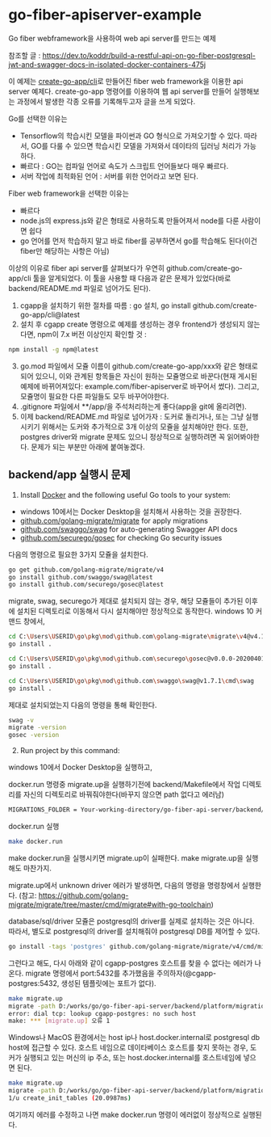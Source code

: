# go-fiber-apiserver-example
Go fiber webframework을 사용하여 web api server를 만드는 예제

참조할 글 : https://dev.to/koddr/build-a-restful-api-on-go-fiber-postgresql-jwt-and-swagger-docs-in-isolated-docker-containers-475j

이 예제는 [create-go-app/cli](https://github.com/create-go-app/cli)로 만들어진 fiber web framework을 이용한 api server 예제다.
create-go-app 명령어를 이용하여 웹 api server를 만들어 실행해보는 과정에서 발생한 각종 오류를 기록해두고자 글을 쓰게 되었다.

Go를 선택한 이유는
- Tensorflow의 학습시킨 모델을 파이썬과 GO 형식으로 가져오기할 수 있다. 따라서, GO를 다룰 수 있으면 학습시킨 모델을 가져와서 데이타의 딥러닝 처리가 가능하다.
- 빠르다 : GO는 컴파일 언어로 속도가 스크립트 언어들보다 매우 빠르다.
- 서버 작업에 최적화된 언어 : 서버를 위한 언어라고 보면 된다.

Fiber web framework을 선택한 이유는
- 빠르다
- node.js의 express.js와 같은 형태로 사용하도록 만들어져서 node를 다룬 사람이면 쉽다
- go 언어를 먼저 학습하지 말고 바로 fiber를 공부하면서 go를 학습해도 된다(이건 fiber만 해당하는 사항은 아님)

이상의 이유로 fiber api server를 살펴보다가 우연히 github.com/create-go-app/cli 툴을 알게되었다.
이 툴을 사용할 때 다음과 같은 문제가 있었다(바로 backend/README.md 파일로 넘어가도 된다).

1. cgapp을 설치하기 위한 절차를 따름 : go 설치, go install github.com/create-go-app/cli@latest
2. 설치 후 cgapp create 명령으로 예제를 생성하는 경우 frontend가 생성되지 않는다면, npm이 7.x 버전 이상인지 확인할 것 :
``` bash
npm install -g npm@latest
```
3. go.mod 파일에서 모쥴 이름이 github.com/create-go-app/xxx와 같은 형태로 되어 있으니, 이와 관계된 항목들은 자신이 원하는 모쥴명으로 바꾼다(현재 게시된 예제에 바뀌어져있다: example.com/fiber-apiserver로 바꾸어서 썼다). 그리고, 모쥴명이 필요한 다른 파일들도 모두 바꾸어야한다.
4. .gitignore 파일에서 **/app/을 주석처리하는게 좋다(app을 git에 올리려면).
5. 이제 backend/README.md 파일로 넘어가자 : 도커로 돌리거나, 또는 그냥 실행시키기 위해서는 도커와 추가적으로 3개 이상의 모쥴을 설치해야만 한다. 또한, postgres driver와 migrate 문제도 있으니 정상적으로 실행하려면 꼭 읽어봐야한다. 문제가 되는 부분만 아래에 붙여놓겠다.

## backend/app 실행시 문제
1. Install [Docker](https://www.docker.com/get-started) and the following useful Go tools to your system:
- windows 10에서는 Docker Desktop을 설치해서 사용하는 것을 권장한다.
- [github.com/golang-migrate/migrate](https://github.com/golang-migrate/migrate#cli-usage) for apply migrations
- [github.com/swaggo/swag](https://github.com/swaggo/swag) for auto-generating Swagger API docs
- [github.com/securego/gosec](https://github.com/securego/gosec) for checking Go security issues

다음의 명령으로 필요한 3가지 모쥴을 설치한다.

```bash
go get github.com/golang-migrate/migrate/v4
go install github.com/swaggo/swag@latest
go install github.com/securego/gosec@latest
```

migrate, swag, securego가 제대로 설치되지 않는 경우, 해당 모쥴들이 추가된 이후에 설치된 디렉토리로 이동해서 다시 설치해야만 정상적으로 동작한다.
windows 10 커맨드 창에서,

```bash
cd C:\Users\USERID\go\pkg\mod\github.com\golang-migrate\migrate\v4@v4.14.1\cmd\migrate
go install .

cd C:\Users\USERID\go\pkg\mod\github.com\securego\gosec@v0.0.0-20200401082031-e946c8c39989\cmd\gosec
go install .

cd C:\Users\USERID\go\pkg\mod\github.com\swaggo\swag@v1.7.1\cmd\swag
go install .
```

제대로 설치되었는지 다음의 명령을 통해 확인한다.

```bash
swag -v
migrate -version
gosec -version
```

2. Run project by this command:

windows 10에서 Docker Desktop을 실행하고,

docker.run 명령중 migrate.up을 실행하기전에
backend/Makefile에서 작업 디렉토리를 자신의 디렉토리로 바꿔줘야한다(바꾸지 않으면 path 없다고 에러남)

```bash
MIGRATIONS_FOLDER = Your-working-directory/go-fiber-api-server/backend/platform/migrations
```

docker.run 실행

```bash
make docker.run
```

make docker.run을 실행시키면 migrate.up이 실패한다. make migrate.up을 실행해도 마찬가지.

migrate.up에서 unknown driver 에러가 발생하면, 다음의 명령을 명령창에서 실행한다.
(참고: https://github.com/golang-migrate/migrate/tree/master/cmd/migrate#with-go-toolchain)

database/sql/driver 모쥴은 postgresql의 driver를 실제로 설치하는 것은 아니다.
따라서, 별도로 postgresql의 driver를 설치해줘야 postgresql DB를 제어할 수 있다.

```bash
go install -tags 'postgres' github.com/golang-migrate/migrate/v4/cmd/migrate@latest
```

그런다고 해도, 다시 아래와 같이 cgapp-postgres 호스트를 찾을 수 없다는 에러가 나온다.
migrate 명령에서 port:5432를 추가했음을 주의하자(@cgapp-postgres:5432, 생성된 템플릿에는 포트가 없다).

```bash
make migrate.up
migrate -path D:/works/go/go-fiber-api-server/backend/platform/migrations -database "postgres://postgres:password@cgapp-postgres:5432/postgres?sslmode=disable" up
error: dial tcp: lookup cgapp-postgres: no such host
make: *** [migrate.up] 오류 1
```

Windows나 MacOS 환경에서는 host ip나 host.docker.internal로 postgresql db host에 접근할 수 있다.
호스트 네임으로 데이타베이스 호스트를 찾지 못하는 경우, 도커가 실행되고 있는 머신의 ip 주소, 또는 host.docker.internal를 호스트네임에 넣으면 된다.

```bash
make migrate.up
migrate -path D:/works/go/go-fiber-api-server/backend/platform/migrations -database "postgres://postgres:password@host.docker.internal:5432/postgres?sslmode=disable" up
1/u create_init_tables (20.0987ms)
```

여기까지 에러를 수정하고 나면 make docker.run 명령이 에러없이 정상적으로 실행된다.
